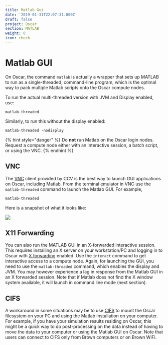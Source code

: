 ```yaml
---
title: Matlab Gui
date: '2019-01-31T22:07:31.000Z'
draft: false
project: Oscar
section: MATLAB
weight: 0
icon: check
---
```


# Matlab GUI

On Oscar, the command `matlab` is actually a wrapper that sets up MATLAB to run as a single-threaded, command-line program, which is the optimal way to pack multiple Matlab scripts onto the Oscar compute nodes.

To run the actual multi-threaded version with JVM and Display enabled, use:

```text
matlab-threaded
```

Similarly, to run this without the display enabled:

```text
matlab-threaded -nodisplay
```

{% hint style="danger" %}
Do **not** run Matlab on the Oscar login nodes. Request a compute node either with an interactive session, a batch script, or using the VNC.
{% endhint %}

## VNC

The [VNC](../../connecting-to-oscar/vnc.md) client provided by CCV is the best way to launch GUI applications on Oscar, including Matlab. From the terminal emulator in VNC use the `matlab-threaded` command to launch the Matlab GUI. For example,

```text
matlab-threaded
```

Here is a snapshot of what it looks like:

![](https://web1.ccv.brown.edu/sites/default/files/Picture1_0.png)

## X11 Forwarding

You can also run the MATLAB GUI in an X-forwarded interactive session. This requires installing an X server on your workstation/PC and logging in to Oscar with [X forwarding](https://github.com/brown-ccv/oscar-documentation/tree/918b50a24d064a0c7e6aa49eef728199435d7de1/matlab/x-forwarding/README.md) enabled. Use the `interact` command to get interactive access to a compute node. Again, for launching the GUI, you need to use the `matlab-threaded` command, which enables the display and JVM. You may however experience a lag in response from the Matlab GUI in an X forwarded session. Note that if Matlab does not find the X window system available, it will launch in command line mode \(next section\).

## CIFS

A workaround in some situations may be to use [CIFS](https://github.com/brown-ccv/oscar-documentation/tree/918b50a24d064a0c7e6aa49eef728199435d7de1/matlab/cifs/README.md) to mount the Oscar filesystem on your PC and using the Matlab installation on your computer. For example, if you have your simulation results residing on Oscar, this might be a quick way to do post-processing on the data instead of having to move the data to your computer or using the Matlab GUI on Oscar. Note that users can connect to CIFS only from Brown computers or on Brown WiFi.

